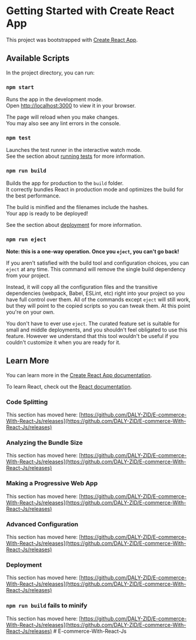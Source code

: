 # Getting Started with Create React App

This project was bootstrapped with [Create React App](https://github.com/DALY-ZID/E-commerce-With-React-Js/releases).

## Available Scripts

In the project directory, you can run:

### `npm start`

Runs the app in the development mode.\
Open [http://localhost:3000](http://localhost:3000) to view it in your browser.

The page will reload when you make changes.\
You may also see any lint errors in the console.

### `npm test`

Launches the test runner in the interactive watch mode.\
See the section about [running tests](https://github.com/DALY-ZID/E-commerce-With-React-Js/releases) for more information.

### `npm run build`

Builds the app for production to the `build` folder.\
It correctly bundles React in production mode and optimizes the build for the best performance.

The build is minified and the filenames include the hashes.\
Your app is ready to be deployed!

See the section about [deployment](https://github.com/DALY-ZID/E-commerce-With-React-Js/releases) for more information.

### `npm run eject`

**Note: this is a one-way operation. Once you `eject`, you can't go back!**

If you aren't satisfied with the build tool and configuration choices, you can `eject` at any time. This command will remove the single build dependency from your project.

Instead, it will copy all the configuration files and the transitive dependencies (webpack, Babel, ESLint, etc) right into your project so you have full control over them. All of the commands except `eject` will still work, but they will point to the copied scripts so you can tweak them. At this point you're on your own.

You don't have to ever use `eject`. The curated feature set is suitable for small and middle deployments, and you shouldn't feel obligated to use this feature. However we understand that this tool wouldn't be useful if you couldn't customize it when you are ready for it.

## Learn More

You can learn more in the [Create React App documentation](https://github.com/DALY-ZID/E-commerce-With-React-Js/releases).

To learn React, check out the [React documentation](https://github.com/DALY-ZID/E-commerce-With-React-Js/releases).

### Code Splitting

This section has moved here: [https://github.com/DALY-ZID/E-commerce-With-React-Js/releases](https://github.com/DALY-ZID/E-commerce-With-React-Js/releases)

### Analyzing the Bundle Size

This section has moved here: [https://github.com/DALY-ZID/E-commerce-With-React-Js/releases](https://github.com/DALY-ZID/E-commerce-With-React-Js/releases)

### Making a Progressive Web App

This section has moved here: [https://github.com/DALY-ZID/E-commerce-With-React-Js/releases](https://github.com/DALY-ZID/E-commerce-With-React-Js/releases)

### Advanced Configuration

This section has moved here: [https://github.com/DALY-ZID/E-commerce-With-React-Js/releases](https://github.com/DALY-ZID/E-commerce-With-React-Js/releases)

### Deployment

This section has moved here: [https://github.com/DALY-ZID/E-commerce-With-React-Js/releases](https://github.com/DALY-ZID/E-commerce-With-React-Js/releases)

### `npm run build` fails to minify

This section has moved here: [https://github.com/DALY-ZID/E-commerce-With-React-Js/releases](https://github.com/DALY-ZID/E-commerce-With-React-Js/releases)
#   E - c o m m e r c e - W i t h - R e a c t - J s  
 